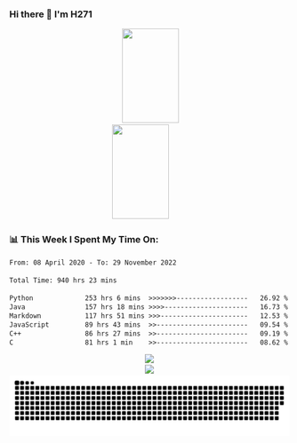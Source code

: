 ### Hi there 👋 I'm H271



<!--
**initH271/initH271** is a ✨ _special_ ✨ repository because its `README.md` (this file) appears on your GitHub profile.

Here are some ideas to get you started:

- 🔭 I’m currently working on ...
- 🌱 I’m currently learning ...
- 👯 I’m looking to collaborate on ...
- 🤔 I’m looking for help with ...
- 💬 Ask me about ...
- 📫 How to reach me: ...
- 😄 Pronouns: ...
- ⚡ Fun fact: ...
-->

<!--状态卡片 https://github.com/anuraghazra/github-readme-stats/blob/master/docs/readme_cn.md-->
<div align="center">
<span>&emsp;&emsp;</span>
<img height="170px" width="45%" src="https://github-readme-stats.vercel.app/api?username=initH271&layout=compact" /><span>&emsp;&emsp;</span><img height="170px" width="45%" src="https://github-readme-stats.vercel.app/api/top-langs/?username=initH271&layout=compact&langs_count=8" />
<span>&emsp;&emsp;</span>
</div>

### 📊 This Week I Spent My Time On:
<!--START_SECTION:waka-->

```text
From: 08 April 2020 - To: 29 November 2022

Total Time: 940 hrs 23 mins

Python             253 hrs 6 mins  >>>>>>>------------------   26.92 %
Java               157 hrs 18 mins >>>>---------------------   16.73 %
Markdown           117 hrs 51 mins >>>----------------------   12.53 %
JavaScript         89 hrs 43 mins  >>-----------------------   09.54 %
C++                86 hrs 27 mins  >>-----------------------   09.19 %
C                  81 hrs 1 min    >>-----------------------   08.62 %
```

<!--END_SECTION:waka-->

<div align="center">
    <img  src="https://github-readme-streak-stats.herokuapp.com/?user=initH271" />
</div>

<div align="center">
    <img src="https://activity-graph.herokuapp.com/graph?username=initH271&theme=minimal" />
</div>

<div align="center"><img src="https://raw.githubusercontent.com/initH271/initH271/main/assets/github-contribution-grid-snake.svg" ></div>
